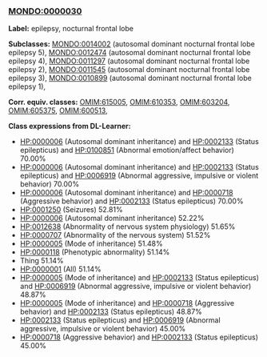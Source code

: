 
### [MONDO:0000030](http://purl.obolibrary.org/obo/MONDO_0000030)
**Label:** epilepsy, nocturnal frontal lobe

**Subclasses:** [MONDO:0014002](http://purl.obolibrary.org/obo/MONDO_0014002) (autosomal dominant nocturnal frontal lobe epilepsy 5), [MONDO:0012474](http://purl.obolibrary.org/obo/MONDO_0012474) (autosomal dominant nocturnal frontal lobe epilepsy 4), [MONDO:0011297](http://purl.obolibrary.org/obo/MONDO_0011297) (autosomal dominant nocturnal frontal lobe epilepsy 2), [MONDO:0011545](http://purl.obolibrary.org/obo/MONDO_0011545) (autosomal dominant nocturnal frontal lobe epilepsy 3), [MONDO:0010899](http://purl.obolibrary.org/obo/MONDO_0010899) (autosomal dominant nocturnal frontal lobe epilepsy 1), 

**Corr. equiv. classes:** [OMIM:615005](http://purl.obolibrary.org/obo/OMIM_615005), [OMIM:610353](http://purl.obolibrary.org/obo/OMIM_610353), [OMIM:603204](http://purl.obolibrary.org/obo/OMIM_603204), [OMIM:605375](http://purl.obolibrary.org/obo/OMIM_605375), [OMIM:600513](http://purl.obolibrary.org/obo/OMIM_600513), 

**Class expressions from DL-Learner:**

- [HP:0000006](http://purl.obolibrary.org/obo/HP_0000006) (Autosomal dominant inheritance) and [HP:0002133](http://purl.obolibrary.org/obo/HP_0002133) (Status epilepticus) and [HP:0100851](http://purl.obolibrary.org/obo/HP_0100851) (Abnormal emotion/affect behavior) 70.00%
- [HP:0000006](http://purl.obolibrary.org/obo/HP_0000006) (Autosomal dominant inheritance) and [HP:0002133](http://purl.obolibrary.org/obo/HP_0002133) (Status epilepticus) and [HP:0006919](http://purl.obolibrary.org/obo/HP_0006919) (Abnormal aggressive, impulsive or violent behavior) 70.00%
- [HP:0000006](http://purl.obolibrary.org/obo/HP_0000006) (Autosomal dominant inheritance) and [HP:0000718](http://purl.obolibrary.org/obo/HP_0000718) (Aggressive behavior) and [HP:0002133](http://purl.obolibrary.org/obo/HP_0002133) (Status epilepticus) 70.00%
- [HP:0001250](http://purl.obolibrary.org/obo/HP_0001250) (Seizures) 52.81%
- [HP:0000006](http://purl.obolibrary.org/obo/HP_0000006) (Autosomal dominant inheritance) 52.22%
- [HP:0012638](http://purl.obolibrary.org/obo/HP_0012638) (Abnormality of nervous system physiology) 51.65%
- [HP:0000707](http://purl.obolibrary.org/obo/HP_0000707) (Abnormality of the nervous system) 51.52%
- [HP:0000005](http://purl.obolibrary.org/obo/HP_0000005) (Mode of inheritance) 51.48%
- [HP:0000118](http://purl.obolibrary.org/obo/HP_0000118) (Phenotypic abnormality) 51.14%
- Thing 51.14%
- [HP:0000001](http://purl.obolibrary.org/obo/HP_0000001) (All) 51.14%
- [HP:0000005](http://purl.obolibrary.org/obo/HP_0000005) (Mode of inheritance) and [HP:0002133](http://purl.obolibrary.org/obo/HP_0002133) (Status epilepticus) and [HP:0006919](http://purl.obolibrary.org/obo/HP_0006919) (Abnormal aggressive, impulsive or violent behavior) 48.87%
- [HP:0000005](http://purl.obolibrary.org/obo/HP_0000005) (Mode of inheritance) and [HP:0000718](http://purl.obolibrary.org/obo/HP_0000718) (Aggressive behavior) and [HP:0002133](http://purl.obolibrary.org/obo/HP_0002133) (Status epilepticus) 48.87%
- [HP:0002133](http://purl.obolibrary.org/obo/HP_0002133) (Status epilepticus) and [HP:0006919](http://purl.obolibrary.org/obo/HP_0006919) (Abnormal aggressive, impulsive or violent behavior) 45.00%
- [HP:0000718](http://purl.obolibrary.org/obo/HP_0000718) (Aggressive behavior) and [HP:0002133](http://purl.obolibrary.org/obo/HP_0002133) (Status epilepticus) 45.00%


